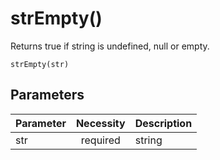 # strEmpty()
Returns true if string is undefined, null or empty.

`strEmpty(str)`

## Parameters
| Parameter |  Necessity | Description |
| --------- |:----------:| ----------- |
| str       | required   | string      |
